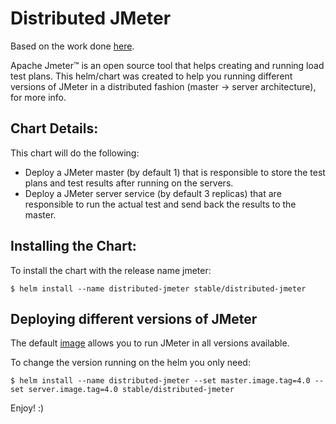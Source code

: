 # Distributed JMeter

Based on the work done [here](https://github.com/pedrocesar-ti/distributed-jmeter-docker).

Apache Jmeter™ is an open source tool that helps creating and running load test plans. This helm/chart was created to help you running different versions of JMeter in a distributed fashion (master -> server architecture), for more info.

## Chart Details:

This chart will do the following:

- Deploy a JMeter master (by default 1) that is responsible to store the test plans and test results after running on the servers.
- Deploy a JMeter server service (by default 3 replicas) that are responsible to run the actual test and send back the results to the master.

## Installing the Chart:

To install the chart with the release name jmeter:

```
$ helm install --name distributed-jmeter stable/distributed-jmeter
```

## Deploying different versions of JMeter

The default [image](https://hub.docker.com/r/pedrocesarti/jmeter-docker/) allows you to run JMeter in all versions available.

To change the version running on the helm you only need:

```
$ helm install --name distributed-jmeter --set master.image.tag=4.0 --set server.image.tag=4.0 stable/distributed-jmeter
```

Enjoy! :)
